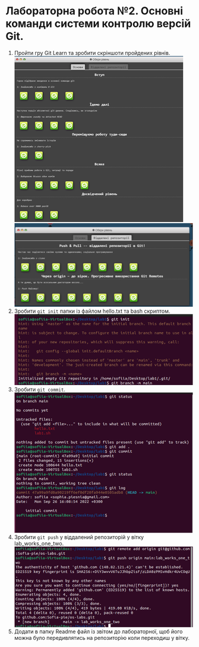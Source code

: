 # Лабораторна робота №2. Основні команди системи контролю версій Git.

1. Пройти гру Git Learn та зробити скріншоти пройдених рівнів.![](./lab2/Picture5.png)
![](./lab2/Picture6.png)
2. Зробити `git init` папки із файлом  hello.txt та bash скриптом.
![](./lab2/Picture7.png)
3. Зробити `git commit`.
![](./lab2/Picture8.png)
4. Зробити `git push` у віддалений репозиторій у вітку lab_works_one_two.
![](./lab2/Picture9.png)
5. Додати в папку Readme файл із звітом до лабораторної, щоб його можна було передивлятись на репозиторію коли переходиш у вітку.
